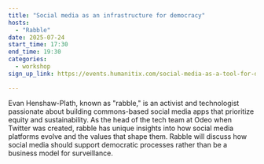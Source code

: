```yaml
---
title: "Social media as an infrastructure for democracy"
hosts:
  - "Rabble"
date: 2025-07-24
start_time: 17:30
end_time: 19:30
categories:
  - workshop
sign_up_link: https://events.humanitix.com/social-media-as-a-tool-for-democracy/tickets

---
```


Evan Henshaw-Plath, known as "rabble," is an activist and technologist
passionate about building commons-based social media apps that prioritize
equity and sustainability.  As the head of the tech team at Odeo when Twitter
was created, rabble has unique insights into how social media platforms evolve
and the values that shape them.   Rabble will discuss how social media should
support democratic processes rather than be a business model for surveillance.
